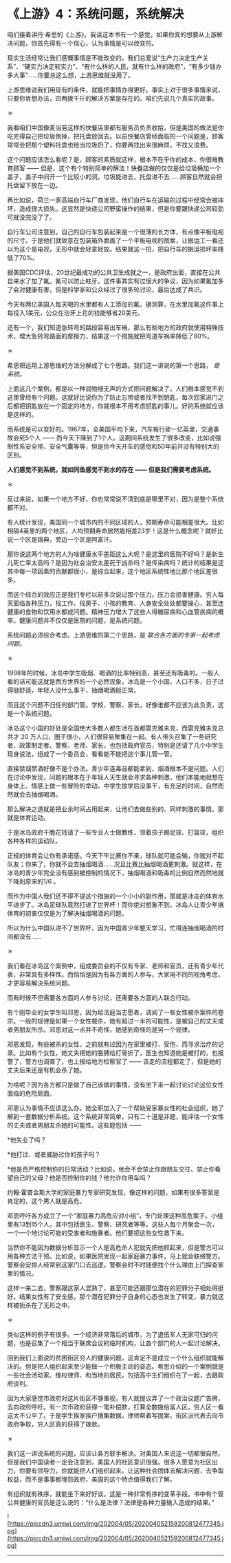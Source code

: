 # 《上游》4：系统问题，系统解决

咱们接着讲丹·希思的《上游》。我读这本书有一个感觉，如果你真的想要从上游解决问题，你首先得有一个信心，认为事情是可以改变的。

现实生活经常让我们感慨事情是不能改变的。我们总爱说“生产力决定生产关系”、“硬实力决定软实力”、“有什么样的人民，就有什么样的政府”，“有多少钱办多大事”……你要总这么想，上游思维就没用了。

上游思维说我们用现有的条件，就能把事情办得更好。事实上对于很多事情来说，只要你肯想办法，四两拨千斤的解决方案是存在的。咱们先说几个真实的故事。

＊

我看咱们中国像麦当劳这样的快餐店里都有服务员负责收拾，但是美国的做法是你吃完得自己把垃圾倒掉，把托盘放回去。以前快餐店曾经面临的一个问题是，顾客常常会把那个塑料托盘也给当垃圾扔了，你要再找出来很麻烦，不找又浪费。

这个问题应该怎么看呢？是，顾客的素质就这样，根本不在乎你的成本，你很难教育顾客 —— 但是，这个有个特别简单的解法！快餐店做的仅仅是给垃圾桶加一个盖子，盖子中间开一个比较小的洞，垃圾能进去，托盘进不去……顾客自然就会把托盘留下放在一边。

再比如说，荷兰一家高端自行车厂商发现，他们自行车在运输的过程中经常会被摔坏，造成很大损失。这显然是快递公司野蛮操作的结果，但是你要跟快递公司较劲可就没完没了了。

自行车公司注意到，自己的自行车包装起来是一个很薄的长方体，有点像平板电视的尺寸。于是他们就故意在包装箱外面画了一个平板电视的图案，让搬运工一看还以为这个是电视，无形中就会轻拿轻放。结果就这一招，把自行车的搬运损坏率降低了70%。

据美国CDC评估，20世纪最成功的公共卫生成就之一，是政府出面，直接在公共自来水了加了氟。氟可以防止蛀牙。这件事其实有过很大的争议，因为如果氟加多了会对健康有害，但是科学家和公众经过了很多轮讨论，最后达成了共识。

今天有两亿美国人每天喝的水里都有人工添加的氟。据测算，在水里加氟这件事上每投入1美元，公众在治牙上花的钱能够省20美元。

还有一个，我们知道急转弯的路段容易出车祸，那么有些地方的政府就使用特殊技术，增大急转弯路面的摩擦力，结果这一个措施就把弯道车祸率降低了80%。

＊

希思把运用上游思维的方法分解成了七个思路。我们这一讲说的第一个思路， *是系统。*

上面这几个案例，都是以一种润物细无声的方式把问题解决了。人们根本感觉不到这里曾经有个问题。这就好比说你为了防止忘带或者找不到钥匙，每次回家进门之后都把钥匙放在一个固定的地方，你就根本不用考虑钥匙的事儿。好的系统就应该是这样的。

而系统是可以变好的。1967年，全美国平均下来，汽车每行驶一亿英里，交通事故会死5个人 —— 而今天下降到了1个人。这期间系统发生了很多改变，比如说强制性系安全带、安全气囊等等，但是你今天开车的感觉和50年前并没有特别大的区别。

 **人们感觉不到系统，就如同鱼感觉不到水的存在 —— 但是我们需要考虑系统。**

＊

反过来说，如果一个地方不好，你也常常说不清到底是哪里不对，因为是整个系统都不对。

有人统计发现，美国同一个城市内的不同区域的人，预期寿命可能相差很大。比如相隔4英里的两个地区，人均预期寿命居然能相差23岁！这是什么概念呢？就好比说一个区是瑞典，旁边一个区是阿富汗。

那你说这两个地方的人为啥健康水平差距这么大呢？是这里的医院不好吗？是新生儿死亡率太高吗？是因为社会治安太差死于凶杀吗？是传染病吗？统计的结果是这其中每一项因素的贡献都很小，是综合起来，这个地区系统性地比那个地区差很多。

而这个综合的效应正是我们专栏以前多次说过那个压力。压力会损害健康。穷人每天面临各种压力，找工作、找房子、小孩的教育、人身安全处处都要操心，甚至连健康的食物和饮用水都成问题。精神压力增大了这些人得糖尿病和心血管疾病的概率。健康问题并不仅仅是医院的问题，是系统问题。

系统问题必须综合考虑。上游思维的第二个思路，是 *联合各方面的专家一起考虑问题。*

＊

1998年的时候，冰岛中学生吸烟、喝酒的比率特别高，甚至还有吸毒的。一般人看的话可能这就是西方世界的一个必然现象，冰岛是一个小国，人口不多，日子过得挺舒适，年轻人没什么事干，抽烟喝酒挺正常。

而且这个问题不归任何部门管。学校、警察、家长，好像谁都不应该为此负责，这是一个系统问题。

冰岛这个小国的好处是全国绝大多数人都生活在首都雷克雅未克，而雷克雅未克总共才 20 万人口，圈子很小，人们很容易聚集在一起。有人带头召集了一些研究者、政策制定者、警察、老师、家长，也包括政府官员，特别是还请了几个中学生现身说法，组成了一个委员会，看看能不能把这个事儿管一管。

直接禁烟禁酒好像不是个办法。青少年连毒品都能拿到，烟酒根本不是问题。人们在讨论中发现，问题的根本在于年轻人天生就会寻求各种刺激，他们本能地就想在身体上、情感上做一些冒险的举动。中学生放学后没事干，有充足的时间，自然而然就会去抽烟喝酒。

那么解决之道就是把业余时间占用起来，让他们去做些别的、同样刺激的事情。那就是体育运动。

于是冰岛政府干脆花钱请了一些专业人士做教练，领着孩子踢足球、打篮球，组织各种各样的运动队。

正规的体育会让你有承诺感。今天下午比赛你不来，球队就可能会输，你就对不起队友；你来了，你就不会去抽烟喝酒……况且比赛比抽烟喝酒更刺激。就这样，在冰岛的青少年完全没有感到被控制的情况下，抽烟喝酒和吸毒的比例自然而然地就下降到原来的1/6 。

而作为中国人我们还不得不提这个措施的一个小小的副作用，那就是冰岛的体育水平进步了。冰岛足球队竟然打进了世界杯！而你绝对想象不到，冰岛人让青少年搞体育的初衷仅仅是为了解决抽烟喝酒的问题。

所以为什么中国队进不了世界杯，因为中国青少年整天学习，忙得连抽烟喝酒的时间都没有……

＊

我们看在冰岛这个案例中，组成委员会的不仅有专家、老师和官员，还有青少年代表，非常具有多样性。而恰恰是因为有各方面的人参与，大家用不同的视角考虑，才更容易解决系统问题。

而有时候不但需要各方面的人参与讨论，还需要各方面的人联合行动。

有个刚毕业的女学生叫邓恩，因为给法庭当志愿者，调阅了一些女性被杀案件的卷宗。一般的规律是如果一个女性被杀，她有超过一半的可能性，是被自己的丈夫或者男朋友所杀。邓恩对这一点并不奇怪，她感到奇怪的是另一个规律。

邓恩发现，有些被杀的女性，之前就有过因为在家里被打、受伤、而寻求治疗的记录。比如有个女性，她丈夫把她的胳膊给打骨折了，医生也知道她是被打的，也报警了，警方也调查了，也上报给地方检察官了 —— 该走的流程都走了，但是她的丈夫后来还是有机会杀了她。

为啥呢？因为各方都只是做了自己该做的事情，没有坐下来一起讨论讨论这位女性面临的危险局面。

邓恩认为事情不应该这么办。她全职加入了一个帮助受家暴女性的社会组织，她了解到一套数据分析系统。这个系统非常简单，只有二十道是非题，能评估一个女性的丈夫或者男朋友杀她的可能性。这些题包括 ——

*他失业了吗？

*他打过、或者威胁过你的孩子吗？

*他是否严格控制你的日常活动？比如说，他会不会禁止你跟朋友交往、禁止你看望自己的父母？他是否控制你的钱？他允许你用车吗？

约翰·霍普金斯大学的家庭暴力专家研究发现，像这样的问题，如果有很多答案是肯定的，这个男人就是高危。

邓恩呼吁各方成立了一个“家庭暴力高危应对小组”，专门处理这种高危案子。小组里有13到15个人，其中包括医生、警察、研究者等等。这些人每个月聚会一次，一个一个地讨论可能的受害者和施暴者。他们要把这些女性救下来。

当然你不能因为数据分析显示一个人是高危杀人犯就先把他抓起来，但是警方可以用各种方法干预。比如说，如果医院发现一起家庭暴力事件，马上就会联络警方。警察会安排人经常到这家门口去巡逻。警察会时不时随便找个什么理由上门探查家里的情况。

这样一来二去，警察跟这家人混熟了，甚至可能还跟那位潜在的犯罪分子相处得挺好。结果女性有了安全感，那个潜在犯罪分子自身的心态也发生了转变，暴力就这样被扼杀在了无形之中。

＊

类似这样的例子有很多。一个经济非常落后的城市，为了退伍军人无家可归的问题，也是召集了一个相当于联席会议的临时机构，让各个部门的人一起讨论解决。

回到我们上面说的贫困街区穷人的健康问题，这肯定不是成立一个什么组织就能解决的。但是把人组织起来至少能做一个积极主动的姿态。希思介绍的一个案例就是一些社会活动家、维权律师、和当地的居民，包括高中生们组织在了一起，去跟政府谈判。

因为大家感觉市政府对这片街区不够重视，有人就提议弄了一个政治议题广告牌，去向政府呼吁。有一次市政府获得一笔补偿款，打算全数拨给富人区，穷人区一看这太不公平了。于是学生挨家挨户搜集数据，律师帮着写提案，街区派代表去向市政府争取，穷人区真的获得了拨款。

＊

我们这一讲说系统的问题，应该让各方联手解决。对美国人来说这一切都很自然，但是我们中国读者一定会注意到，美国人的社区意识很强。很多人愿意为社区出力，你要有领导力，你就能把人们组织起来。让这种社会团体去解决问题，去争取权益，而不是事事都埋怨政府，美国的这个特点值得我们了解。

有组织就有秩序，就能坐下来好好谈。这是一种非常有序的变革手段。书中有个管公共健康的官员是这么说的：“什么是法律？法律是各种力量输入造成的结果。”

![https://piccdn3.umiwi.com/img/202004/05/202004052159200812477345.jpg](https://piccdn3.umiwi.com/img/202004/05/202004052159200812477345.jpg)

---
